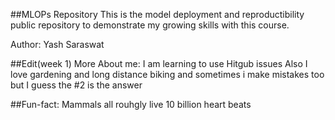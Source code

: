 ##MLOPs Repository 
This is the model deployment and reproductibility public repository to demonstrate my growing skills with this course.

Author: Yash Saraswat

##Edit(week 1) More About me:
I am learning to use Hitgub issues
Also I love gardening and long distance biking and sometimes i make mistakes too but I guess the #2 is the answer

##Fun-fact:
Mammals all rouhgly live 10 billion heart beats